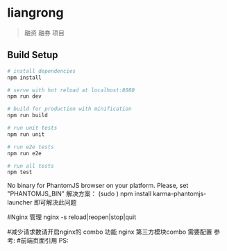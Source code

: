 # liangrong

> 融资 融券 项目

## Build Setup

``` bash
# install dependencies
npm install

# serve with hot reload at localhost:8080
npm run dev

# build for production with minification
npm run build

# run unit tests
npm run unit

# run e2e tests
npm run e2e

# run all tests
npm test
```

No binary for PhantomJS browser on your platform.   Please, set "PHANTOMJS_BIN"
解决方案：
(sudo ) npm install karma-phantomjs-launcher   即可解决此问题

#Nginx 管理
nginx -s reload|reopen|stop|quit

#减少请求数请开启nginx的 combo 功能
    nginx 第三方模块combo 需要配置 参考:
#前端页面引用 PS:


